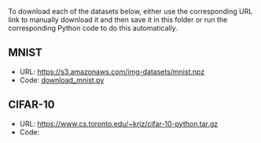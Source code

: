 To download each of the datasets below, either use the corresponding URL link to manually download it and then save it in this folder or run the corresponding Python code to do this automatically.

## MNIST
- URL: https://s3.amazonaws.com/img-datasets/mnist.npz
- Code: [download_mnist.py](../code/utils/download_mnist.py)

## CIFAR-10
- URL: https://www.cs.toronto.edu/~kriz/cifar-10-python.tar.gz
- Code: 
